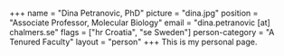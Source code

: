 +++
name = "Dina Petranovic, PhD"
picture = "dina.jpg"
position = "Associate Professor, Molecular Biology"
email = "dina.petranovic [at] chalmers.se"
flags = ["hr Croatia", "se Sweden"]
person-category = "A Tenured Faculty"
layout = "person"
+++
This is my personal page.
